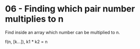 # 06 - Finding which pair number multiplies to n

Find inside an array which number can be multiplied to n.

f(n, [k...]), k1 * k2 = n